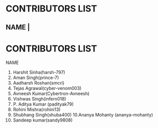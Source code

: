 
# CONTRIBUTORS LIST

NAME |
------

# CONTRIBUTORS LIST

NAME 
1. Harshit Sinha(harsh-797)
2. Aman Singh(prince-7)
3. Aadharsh Roshan(smcri)
4. Tejas Agrawal(cyber-venom003)
5. Avneesh Kumar(Cybertron-Avneesh)
6. Vishwas Singh(infern018)
7. P. Aditya Kumar (padityak79)
8. Rohini Mishra(rohini13)
9. Shubhang Singh(shuba400)
10.Ananya Mohanty (ananya-mohanty)
11. Sandeep kumar(sandy9808)
